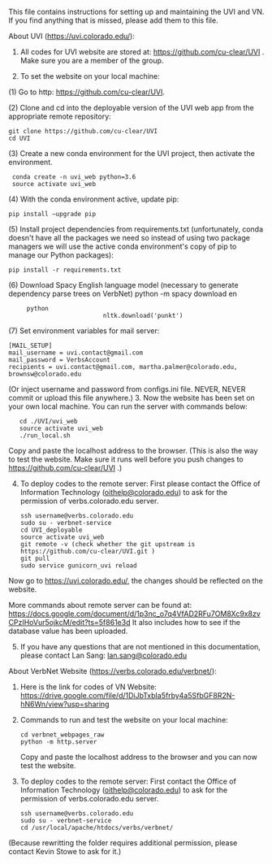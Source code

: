 This file contains instructions for setting up and maintaining the UVI and VN. If you find anything that is missed, please add them to this file.

About UVI (https://uvi.colorado.edu/):

1.	All codes for UVI website are stored at: https://github.com/cu-clear/UVI . Make sure you are a member of the group. 

2.	To set the website on your local machine:

(1)	Go to http: https://github.com/cu-clear/UVI.

(2)	Clone and cd into the deployable version of the UVI web app from the appropriate remote repository:

    git clone https://github.com/cu-clear/UVI
    cd UVI
(3)	Create a new conda environment for the UVI project, then activate the environment.
	
     conda create -n uvi_web python=3.6
     source activate uvi_web
(4)	With the conda environment active, update pip:

    pip install –upgrade pip
(5)	Install project dependencies from requirements.txt (unfortunately, conda doesn't have all the packages we need so instead of using two package managers we will use the active conda environment's copy of pip to manage our Python packages):

    pip install -r requirements.txt
(6)	Download Spacy English language model (necessary to generate dependency parse trees on VerbNet)
    python -m spacy download en

         python
                              nltk.download('punkt')
(7)	Set environment variables for mail server:

    [MAIL_SETUP]
    mail_username = uvi.contact@gmail.com
    mail_password = VerbsAccount
    recipients = uvi.contact@gmail.com, martha.palmer@colorado.edu, brownsw@colorado.edu
(Or inject username and password from configs.ini file. NEVER, NEVER commit or upload this file anywhere.)
3.	Now the website has been set on your own local machine. You can run the server with commands below:

       cd ./UVI/uvi_web
       source activate uvi_web
       ./run_local.sh
   
   Copy and paste the localhost address to the browser. 
(This is also the way to test the website. Make sure it runs well before you push changes to https://github.com/cu-clear/UVI .)

4.	To deploy codes to the remote server: First please contact the Office of Information Technology (oithelp@colorado.edu)  to ask for the permission of verbs.colorado.edu server.

        ssh username@verbs.colorado.edu
        sudo su - verbnet-service
        cd UVI_deployable
        source activate uvi_web
        git remote -v (check whether the git upstream is https://github.com/cu-clear/UVI.git )
        git pull
        sudo service gunicorn_uvi reload
	
Now go to https://uvi.colorado.edu/, the changes should be reflected on the website.

More commands about remote server can be found at: https://docs.google.com/document/d/1p3nc_o7q4VfAD2RFu7OM8Xc9x8zvCPzIHoVur5ojkcM/edit?ts=5f861e3d
It also includes how to see if the database value has been uploaded.

5.	If you have any questions that are not mentioned in this documentation, please contact Lan Sang: lan.sang@colorado.edu


About VerbNet Website (https://verbs.colorado.edu/verbnet/):

1.	Here is the link for codes of VN Website: https://drive.google.com/file/d/1DiJbTxbIa5frby4a5SfbGF8R2N-hN6Wn/view?usp=sharing

2.	Commands to run and test the website on your local machine:

        cd verbnet_webpages_raw
        python -m http.server
	
	Copy and paste the localhost address to the browser and you can now test the website.
	
3.	To deploy codes to the remote server: First contact the Office of Information Technology (oithelp@colorado.edu)  to ask for the permission of verbs.colorado.edu server.

        ssh username@verbs.colorado.edu
        sudo su - verbnet-service
        cd /usr/local/apache/htdocs/verbs/verbnet/

(Because rewritting the folder requires additional permission, please contact Kevin Stowe to ask for it.)
